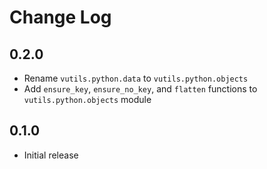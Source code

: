 # Change Log

## 0.2.0

* Rename `vutils.python.data` to `vutils.python.objects`
* Add `ensure_key`, `ensure_no_key`, and `flatten` functions to
  `vutils.python.objects` module

## 0.1.0

* Initial release
